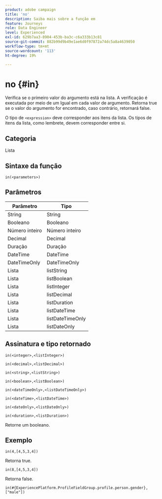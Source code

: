```yaml
---
product: adobe campaign
title: 'no'
description: Saiba mais sobre a função em
feature: Journeys
role: Data Engineer
level: Experienced
exl-id: 629b7aa3-8904-453b-ba3c-c6a333b13c81
source-git-commit: 882b99d9b49e1ae6d0f97872a74dc5a8a4639050
workflow-type: tm+mt
source-wordcount: '113'
ht-degree: 19%

---
```


# no {#in}

Verifica se o primeiro valor do argumento está na lista. A verificação é executada por meio de um Igual em cada valor de argumento. Retorna true se o valor do argumento for encontrado, caso contrário, retornará false.

O tipo de `<expression>` deve corresponder aos itens da lista. Os tipos de itens da lista, como lembrete, devem corresponder entre si.

## Categoria

Lista

## Sintaxe da função

`in(<parameters>)`

## Parâmetros

| Parâmetro | Tipo |
|-----------|------------------|
| String | String |
| Booleano | Booleano |
| Número inteiro | Número inteiro |
| Decimal | Decimal |
| Duração | Duração |
| DateTime | DateTime |
| DateTimeOnly | DateTimeOnly |
| Lista | listString |
| Lista | listBoolean |
| Lista | listInteger |
| Lista | listDecimal |
| Lista | listDuration |
| Lista | listDateTime |
| Lista | listDateTimeOnly |
| Lista | listDateOnly |

## Assinatura e tipo retornado

`in(<integer>,<listInteger>)`

`in(<decimal>,<listDecimal>)`

`in(<string>,<listString>)`

`in(<boolean>,<listBoolean>)`

`in(<dateTimeOnly>,<listDateTimeOnly>)`

`in(<dateTime>,<listDateTime>)`

`in(<dateOnly>,<listDateOnly>)`

`in(<duration>,<listDuration>)`

Retorne um booleano.

## Exemplo

`in(4,[4,5,3,4])`

Retorna true.

`in(8,[4,5,3,4])`

Retorna false.

`in(#{ExperiencePlatform.ProfileFieldGroup.profile.person.gender}, ["male"])`
